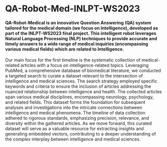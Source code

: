 # QA-Robot-Med-INLPT-WS2023
#### QA-Robot-Medical is an innovative Question Answering (QA) system tailored for the medical domain (we focus on Intelligence), developed as part of the INLPT-WS2023 final project. This intelligent robot leverages Natural Language Processing (NLP) techniques to provide accurate and timely answers to a wide range of medical inquiries (encompassing various medical fields) which are related to Intelligence.


Our main focus for the first timeline is the systematic collection of medical-related articles with a focus on intelligence-related topics. Leveraging PubMed, a comprehensive database of biomedical literature, we conducted a targeted search to curate a dataset relevant to the intersection of intelligence and medical sciences. The search strategy employed specific keywords and criteria to ensure the inclusion of articles addressing the nuanced relationship between intelligence and health. The collected articles span various medical disciplines, encompassing neurology, psychology, and related fields. This dataset forms the foundation for subsequent analyses and investigations into the intricate connections between intelligence and medical phenomena. The timeline of data collection adhered to rigorous standards, emphasizing precision, relevance, and diversity within the gathered articles. As we move forward, this curated dataset will serve as a valuable resource for extracting insights and generating embedded vectors, contributing to a deeper understanding of the complex interplay between intelligence and medical sciences.
